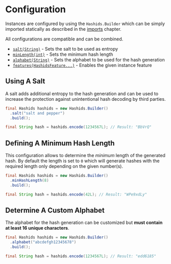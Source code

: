 # Configuration

Instances are configured by using the `Hashids.Builder` which can be simply imported statically as described in the [imports][api-overview-imports] chapter.

All configurations are compatible and can be combined.

* [`salt(String)`](#using-a-salt) - Sets the salt to be used as entropy
* [`minLength(int)`](#defining-a-minimum-hash-length) - Sets the minimum hash length
* [`alphabet(String)`](#determine-a-custom-alphabet) - Sets the alphabet to be used for the hash generation
* [`features(HashidsFeature...)`][guide-config-features] - Enables the given instance feature

## Using A Salt

A salt adds additional entropy to the hash generation and can be used to increase the protection against unintentional hash decoding by third parties.

```java
final Hashids hashids = new Hashids.Builder()
  .salt("salt and pepper")
  .build();

final String hash = hashids.encode(1234567L); // Result: "BbVrQ"
```

## Defining A Minimum Hash Length

This configuration allows to determine the *minimum* length of the generated hash. By default the length is set to `0` which will generate hashes with the required length only depending on the given number(s).

```java
final Hashids hashids = new Hashids.Builder()
  .minHashLength(8)
  .build();

final String hash = hashids.encode(42L); // Result: "WPe9xdLy"
```

## Determine A Custom Alphabet

The alphabet for the hash generation can be customized but **must contain at least 16 unique characters**.

```java
final Hashids hashids = new Hashids.Builder()
  .alphabet("abcdefgh12345678")
  .build();

final String hash = hashids.encode(1234567L); // Result: "edd6185"
```

[api-overview-imports]: ../../imports.md
[guide-config-features]: features.md
